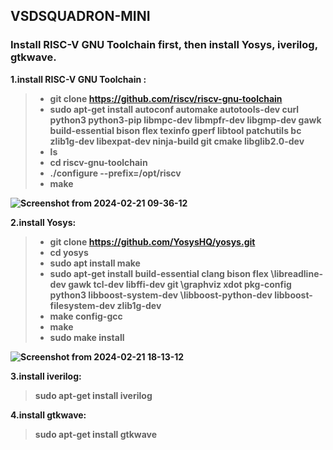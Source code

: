 ## VSDSQUADRON-MINI
###  Install RISC-V GNU Toolchain first, then install Yosys, iverilog, gtkwave.

<b></p>1.install RISC-V GNU Toolchain :</p>

>- git clone https://github.com/riscv/riscv-gnu-toolchain</br>
  >- sudo apt-get install autoconf automake autotools-dev curl python3 python3-pip libmpc-dev libmpfr-dev libgmp-dev gawk build-essential bison flex texinfo gperf libtool
patchutils bc zlib1g-dev libexpat-dev ninja-build git cmake libglib2.0-dev</br>
>- ls
>- cd riscv-gnu-toolchain
  >- ./configure --prefix=/opt/riscv</br>
  >- make</br>
  
![Screenshot from 2024-02-21 09-36-12](https://github.com/Animeshhhh15/VSDSQUADRON-MINI-/assets/160756499/0d0f67a6-b352-4346-a1bc-67fa5a82d045)


<b></p>2.install Yosys:</p> 

>- git clone https://github.com/YosysHQ/yosys.git</br>
>- cd yosys</br>
>- sudo apt install make </br>
>- sudo apt-get install build-essential clang bison flex \libreadline-dev gawk tcl-dev libffi-dev git \graphviz xdot pkg-config python3 libboost-system-dev \libboost-python-dev libboost-filesystem-dev zlib1g-dev</br>
>- make config-gcc</br>
>- make</br>
>- sudo make install</br>

![Screenshot from 2024-02-21 18-13-12](https://github.com/Animeshhhh15/VSDSQUADRON-MINI-/assets/160756499/58674514-27c9-4a25-8b59-10e38f3e8f99)


<b></p>3.install iverilog: </p>
>sudo apt-get install iverilog</br>



<b></p>4.install gtkwave: </p>
>sudo apt-get install gtkwave</br>
